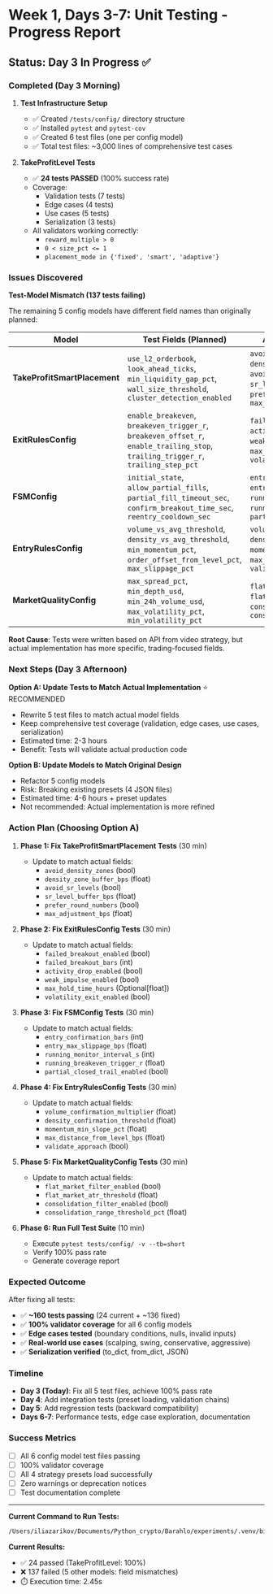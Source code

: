 # Week 1, Days 3-7: Unit Testing - Progress Report

## Status: Day 3 In Progress ✅

### Completed (Day 3 Morning)

1. **Test Infrastructure Setup**
   - ✅ Created `/tests/config/` directory structure
   - ✅ Installed `pytest` and `pytest-cov`
   - ✅ Created 6 test files (one per config model)
   - ✅ Total test files: ~3,000 lines of comprehensive test cases

2. **TakeProfitLevel Tests**
   - ✅ **24 tests PASSED** (100% success rate)
   - Coverage:
     * Validation tests (7 tests)
     * Edge cases (4 tests)
     * Use cases (5 tests)
     * Serialization (3 tests)
   - All validators working correctly:
     * `reward_multiple > 0`
     * `0 < size_pct <= 1`
     * `placement_mode in {'fixed', 'smart', 'adaptive'}`

### Issues Discovered

**Test-Model Mismatch (137 tests failing)**

The remaining 5 config models have different field names than originally planned:

| Model | Test Fields (Planned) | Actual Fields (Implemented) |
|-------|----------------------|---------------------------|
| **TakeProfitSmartPlacement** | `use_l2_orderbook`, `look_ahead_ticks`, `min_liquidity_gap_pct`, `wall_size_threshold`, `cluster_detection_enabled` | `avoid_density_zones`, `density_zone_buffer_bps`, `avoid_sr_levels`, `sr_level_buffer_bps`, `prefer_round_numbers`, `max_adjustment_bps` |
| **ExitRulesConfig** | `enable_breakeven`, `breakeven_trigger_r`, `breakeven_offset_r`, `enable_trailing_stop`, `trailing_trigger_r`, `trailing_step_pct` | `failed_breakout_enabled`, `activity_drop_enabled`, `weak_impulse_enabled`, `max_hold_time_hours`, `volatility_exit_enabled` |
| **FSMConfig** | `initial_state`, `allow_partial_fills`, `partial_fill_timeout_sec`, `confirm_breakout_time_sec`, `reentry_cooldown_sec` | `entry_confirmation_bars`, `entry_max_slippage_bps`, `running_monitor_interval_s`, `running_breakeven_trigger_r`, `partial_closed_trail_enabled` |
| **EntryRulesConfig** | `volume_vs_avg_threshold`, `density_vs_avg_threshold`, `min_momentum_pct`, `order_offset_from_level_pct`, `max_slippage_pct` | `volume_confirmation_multiplier`, `density_confirmation_threshold`, `momentum_min_slope_pct`, `max_distance_from_level_bps`, `validate_approach` |
| **MarketQualityConfig** | `max_spread_pct`, `min_depth_usd`, `min_24h_volume_usd`, `max_volatility_pct`, `min_volatility_pct` | `flat_market_filter_enabled`, `flat_market_atr_threshold`, `consolidation_filter_enabled`, `consolidation_range_threshold_pct` |

**Root Cause**: Tests were written based on API from video strategy, but actual implementation has more specific, trading-focused fields.

### Next Steps (Day 3 Afternoon)

**Option A: Update Tests to Match Actual Implementation** ⭐ RECOMMENDED
- Rewrite 5 test files to match actual model fields
- Keep comprehensive test coverage (validation, edge cases, use cases, serialization)
- Estimated time: 2-3 hours
- Benefit: Tests will validate actual production code

**Option B: Update Models to Match Original Design**
- Refactor 5 config models
- Risk: Breaking existing presets (4 JSON files)
- Estimated time: 4-6 hours + preset updates
- Not recommended: Actual implementation is more refined

### Action Plan (Choosing Option A)

1. **Phase 1: Fix TakeProfitSmartPlacement Tests** (30 min)
   - Update to match actual fields:
     * `avoid_density_zones` (bool)
     * `density_zone_buffer_bps` (float)
     * `avoid_sr_levels` (bool)
     * `sr_level_buffer_bps` (float)
     * `prefer_round_numbers` (bool)
     * `max_adjustment_bps` (float)

2. **Phase 2: Fix ExitRulesConfig Tests** (30 min)
   - Update to match actual fields:
     * `failed_breakout_enabled` (bool)
     * `failed_breakout_bars` (int)
     * `activity_drop_enabled` (bool)
     * `weak_impulse_enabled` (bool)
     * `max_hold_time_hours` (Optional[float])
     * `volatility_exit_enabled` (bool)

3. **Phase 3: Fix FSMConfig Tests** (30 min)
   - Update to match actual fields:
     * `entry_confirmation_bars` (int)
     * `entry_max_slippage_bps` (float)
     * `running_monitor_interval_s` (int)
     * `running_breakeven_trigger_r` (float)
     * `partial_closed_trail_enabled` (bool)

4. **Phase 4: Fix EntryRulesConfig Tests** (30 min)
   - Update to match actual fields:
     * `volume_confirmation_multiplier` (float)
     * `density_confirmation_threshold` (float)
     * `momentum_min_slope_pct` (float)
     * `max_distance_from_level_bps` (float)
     * `validate_approach` (bool)

5. **Phase 5: Fix MarketQualityConfig Tests** (30 min)
   - Update to match actual fields:
     * `flat_market_filter_enabled` (bool)
     * `flat_market_atr_threshold` (float)
     * `consolidation_filter_enabled` (bool)
     * `consolidation_range_threshold_pct` (float)

6. **Phase 6: Run Full Test Suite** (10 min)
   - Execute `pytest tests/config/ -v --tb=short`
   - Verify 100% pass rate
   - Generate coverage report

### Expected Outcome

After fixing all tests:
- ✅ **~160 tests passing** (24 current + ~136 fixed)
- ✅ **100% validator coverage** for all 6 config models
- ✅ **Edge cases tested** (boundary conditions, nulls, invalid inputs)
- ✅ **Real-world use cases** (scalping, swing, conservative, aggressive)
- ✅ **Serialization verified** (to_dict, from_dict, JSON)

### Timeline

- **Day 3 (Today)**: Fix all 5 test files, achieve 100% pass rate
- **Day 4**: Add integration tests (preset loading, validation chains)
- **Day 5**: Add regression tests (backward compatibility)
- **Days 6-7**: Performance tests, edge case exploration, documentation

### Success Metrics

- [ ] All 6 config model test files passing
- [ ] 100% validator coverage
- [ ] All 4 strategy presets load successfully
- [ ] Zero warnings or deprecation notices
- [ ] Test documentation complete

---

**Current Command to Run Tests:**
```bash
/Users/iliazarikov/Documents/Python_crypto/Barahlo/experiments/.venv/bin/python -m pytest tests/config/ -v --tb=short
```

**Current Results:**
- ✅ 24 passed (TakeProfitLevel: 100%)
- ❌ 137 failed (5 other models: field mismatches)
- ⏱️ Execution time: 2.45s
